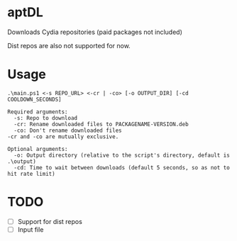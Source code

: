 # aptDL
Downloads Cydia repositories (paid packages not included)

Dist repos are also not supported for now.

# Usage
```
.\main.ps1 <-s REPO_URL> <-cr | -co> [-o OUTPUT_DIR] [-cd COOLDOWN_SECONDS]

Required arguments:
  -s: Repo to download
  -cr: Rename downloaded files to PACKAGENAME-VERSION.deb
  -co: Don't rename downloaded files
-cr and -co are mutually exclusive.
  
Optional arguments:
  -o: Output directory (relative to the script's directory, default is .\output)
  -cd: Time to wait between downloads (default 5 seconds, so as not to hit rate limit)
```

# TODO
- [ ] Support for dist repos
- [ ] Input file
